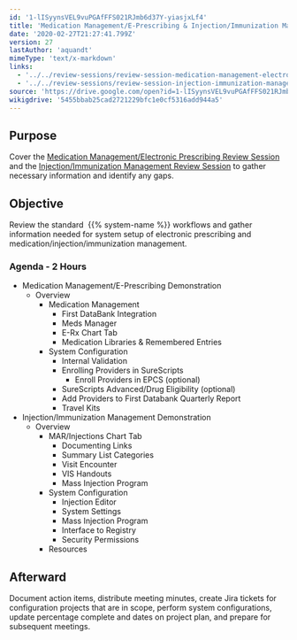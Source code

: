 ```yaml
---
id: '1-lISyynsVEL9vuPGAfFFS021RJmb6d37Y-yiasjxLf4'
title: 'Medication Management/E-Prescribing & Injection/Immunization Management'
date: '2020-02-27T21:27:41.799Z'
version: 27
lastAuthor: 'aquandt'
mimeType: 'text/x-markdown'
links:
  - '../../review-sessions/review-session-medication-management-electronic-prescribing.md'
  - '../../review-sessions/review-session-injection-immunization-management.md'
source: 'https://drive.google.com/open?id=1-lISyynsVEL9vuPGAfFFS021RJmb6d37Y-yiasjxLf4'
wikigdrive: '5455bbab25cad2721229bfc1e0cf5316add944a5'
---
```

## Purpose

Cover the [Medication Management/Electronic Prescribing Review Session](../../review-sessions/review-session-medication-management-electronic-prescribing.md) and the [Injection/Immunization Management Review Session](../../review-sessions/review-session-injection-immunization-management.md) to gather necessary information and identify any gaps.

## Objective

Review the standard  {{% system-name %}} workflows and gather information needed for system setup of electronic prescribing and medication/injection/immunization management.

### Agenda - 2 Hours

* Medication Management/E-Prescribing Demonstration
    * Overview
        * Medication Management
            * First DataBank Integration
            * Meds Manager
            * E-Rx Chart Tab
            * Medication Libraries & Remembered Entries
        * System Configuration
            * Internal Validation
            * Enrolling Providers in SureScripts
                * Enroll Providers in EPCS (optional)
            * SureScripts Advanced/Drug Eligibility (optional)
            * Add Providers to First Databank Quarterly Report
            * Travel Kits
* Injection/Immunization Management Demonstration
    * Overview
        * MAR/Injections Chart Tab
            * Documenting Links
            * Summary List Categories
            * Visit Encounter
            * VIS Handouts
            * Mass Injection Program
        * System Configuration
            * Injection Editor
            * System Settings
            * Mass Injection Program
            * Interface to Registry
            * Security Permissions
        * Resources

## Afterward

Document action items, distribute meeting minutes, create Jira tickets for configuration projects that are in scope, perform system configurations, update percentage complete and dates on project plan, and prepare for subsequent meetings.
